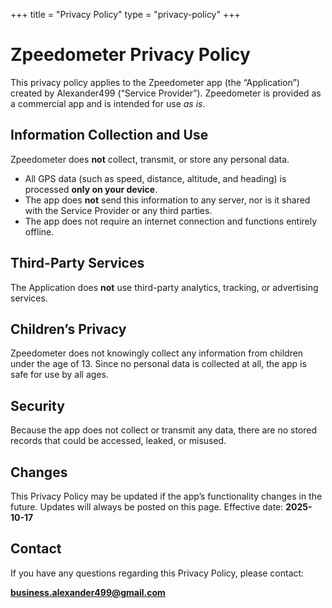 +++
title = "Privacy Policy"
type  = "privacy-policy"
+++

# Zpeedometer Privacy Policy

This privacy policy applies to the Zpeedometer app (the “Application”) created by Alexander499 (“Service Provider”). Zpeedometer is provided as a commercial app and is intended for use *as is*.

## Information Collection and Use

Zpeedometer does **not** collect, transmit, or store any personal data.

- All GPS data (such as speed, distance, altitude, and heading) is processed **only on your device**.
- The app does **not** send this information to any server, nor is it shared with the Service Provider or any third parties.
- The app does not require an internet connection and functions entirely offline.

## Third-Party Services

The Application does **not** use third-party analytics, tracking, or advertising services.

## Children’s Privacy

Zpeedometer does not knowingly collect any information from children under the age of 13. Since no personal data is collected at all, the app is safe for use by all ages.

## Security

Because the app does not collect or transmit any data, there are no stored records that could be accessed, leaked, or misused.

## Changes

This Privacy Policy may be updated if the app’s functionality changes in the future. Updates will always be posted on this page.
Effective date: **2025-10-17**

## Contact

If you have any questions regarding this Privacy Policy, please contact:

**[business.alexander499@gmail.com](mailto:business.alexander499@gmail.com)**